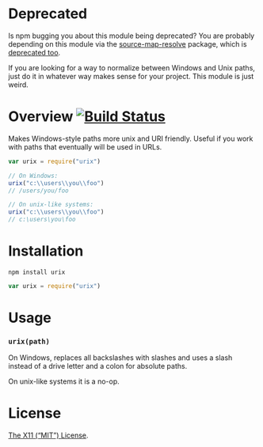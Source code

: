 Deprecated
==========

Is npm bugging you about this module being deprecated? You are probably depending on this module via the [source-map-resolve](https://github.com/lydell/source-map-resolve) package, which is [deprecated too](https://github.com/lydell/source-map-resolve#deprecated).

If you are looking for a way to normalize between Windows and Unix paths, just do it in whatever way makes sense for your project. This module is just weird.

Overview [![Build Status](https://travis-ci.org/lydell/urix.png?branch=master)](https://travis-ci.org/lydell/urix)
========

Makes Windows-style paths more unix and URI friendly. Useful if you work with
paths that eventually will be used in URLs.

```js
var urix = require("urix")

// On Windows:
urix("c:\\users\\you\\foo")
// /users/you/foo

// On unix-like systems:
urix("c:\\users\\you\\foo")
// c:\users\you\foo
```


Installation
============

`npm install urix`

```js
var urix = require("urix")
```


Usage
=====

### `urix(path)` ###

On Windows, replaces all backslashes with slashes and uses a slash instead of a
drive letter and a colon for absolute paths.

On unix-like systems it is a no-op.


License
=======

[The X11 (“MIT”) License](LICENSE).
